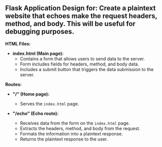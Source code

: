 ## Flask Application Design for: Create a plaintext website that echoes make the request headers, method, and body. This will be useful for debugging purposes.

**HTML Files:**

- **index.html (Main page):**
   - Contains a form that allows users to send data to the server.
   - Form includes fields for headers, method, and body data.
   - Includes a submit button that triggers the data submission to the server.

**Routes:**

- **"/" (Home page):**
   - Serves the `index.html` page.

- **"/echo" (Echo route):**
   - Receives data from the form on the `index.html` page.
   - Extracts the headers, method, and body from the request.
   - Formats the information into a plaintext response.
   - Returns the plaintext response to the user.